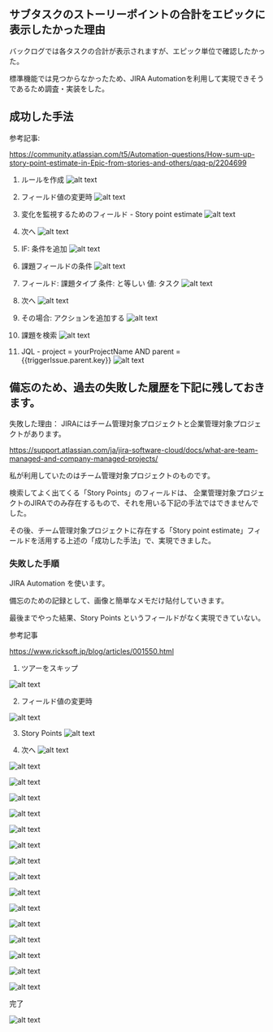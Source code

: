 ## サブタスクのストーリーポイントの合計をエピックに表示したかった理由

バックログでは各タスクの合計が表示されますが、エピック単位で確認したかった。

標準機能では見つからなかったため、JIRA Automationを利用して実現できそうであるため調査・実装をした。

## 成功した手法

参考記事:

https://community.atlassian.com/t5/Automation-questions/How-sum-up-story-point-estimate-in-Epic-from-stories-and-others/qaq-p/2204699

1. ルールを作成
![alt text](assets/サブタスクのストーリーポイントの合計をエピックに表示する/image-20.png)

2. フィールド値の変更時
![alt text](assets/サブタスクのストーリーポイントの合計をエピックに表示する/image-21.png)

3. 変化を監視するためのフィールド - Story point estimate
![alt text](assets/サブタスクのストーリーポイントの合計をエピックに表示する/image-22.png)

4. 次へ
![alt text](assets/サブタスクのストーリーポイントの合計をエピックに表示する/image-23.png)

5. IF: 条件を追加
![alt text](assets/サブタスクのストーリーポイントの合計をエピックに表示する/image-24.png)

6. 課題フィールドの条件
![alt text](assets/サブタスクのストーリーポイントの合計をエピックに表示する/image-25.png)

7. フィールド: 課題タイプ 条件: と等しい 値: タスク
![alt text](assets/サブタスクのストーリーポイントの合計をエピックに表示する/image-26.png)

8. 次へ
![alt text](assets/サブタスクのストーリーポイントの合計をエピックに表示する/image-27.png)

9. その場合: アクションを追加する
![alt text](assets/サブタスクのストーリーポイントの合計をエピックに表示する/image-28.png)

10. 課題を検索
![alt text](assets/サブタスクのストーリーポイントの合計をエピックに表示する/image-29.png)

11. JQL - project = yourProjectName AND parent = {{triggerIssue.parent.key}}
![alt text](assets/サブタスクのストーリーポイントの合計をエピックに表示する/image-30.png)







## 備忘のため、過去の失敗した履歴を下記に残しておきます。

失敗した理由：
JIRAにはチーム管理対象プロジェクトと企業管理対象プロジェクトがあります。

https://support.atlassian.com/ja/jira-software-cloud/docs/what-are-team-managed-and-company-managed-projects/

私が利用していたのはチーム管理対象プロジェクトのものです。

検索してよく出てくる「Story Points」のフィールドは、
企業管理対象プロジェクトのJIRAでのみ存在するもので、それを用いる下記の手法ではできませんでした。

その後、チーム管理対象プロジェクトに存在する「Story point estimate」フィールドを活用する上述の「成功した手法」で、実現できました。

### 失敗した手順
JIRA Automation を使います。

備忘のための記録として、画像と簡単なメモだけ貼付していきます。

最後までやった結果、Story Points というフィールドがなく実現できていない。

参考記事

https://www.ricksoft.jp/blog/articles/001550.html

1. ツアーをスキップ

![alt text](assets/サブタスクのストーリーポイントの合計をエピックに表示する/image.png)

2. フィールド値の変更時

![alt text](assets/サブタスクのストーリーポイントの合計をエピックに表示する/image-1.png)

3. Story Points
![alt text](assets/サブタスクのストーリーポイントの合計をエピックに表示する/image-2.png)

4. 次へ
![alt text](assets/サブタスクのストーリーポイントの合計をエピックに表示する/image-3.png)


![alt text](assets/サブタスクのストーリーポイントの合計をエピックに表示する/image-4.png)


![alt text](assets/サブタスクのストーリーポイントの合計をエピックに表示する/image-5.png)

![alt text](assets/サブタスクのストーリーポイントの合計をエピックに表示する/image-6.png)

![alt text](assets/サブタスクのストーリーポイントの合計をエピックに表示する/image-7.png)

![alt text](assets/サブタスクのストーリーポイントの合計をエピックに表示する/image-8.png)

![alt text](assets/サブタスクのストーリーポイントの合計をエピックに表示する/image-9.png)

![alt text](assets/サブタスクのストーリーポイントの合計をエピックに表示する/image-10.png)

![alt text](assets/サブタスクのストーリーポイントの合計をエピックに表示する/image-11.png)

![alt text](assets/サブタスクのストーリーポイントの合計をエピックに表示する/image-12.png)

![alt text](assets/サブタスクのストーリーポイントの合計をエピックに表示する/image-13.png)

![alt text](assets/サブタスクのストーリーポイントの合計をエピックに表示する/image-14.png)

![alt text](assets/サブタスクのストーリーポイントの合計をエピックに表示する/image-15.png)

![alt text](assets/サブタスクのストーリーポイントの合計をエピックに表示する/image-16.png)

![alt text](assets/サブタスクのストーリーポイントの合計をエピックに表示する/image-17.png)

![alt text](assets/サブタスクのストーリーポイントの合計をエピックに表示する/image-18.png)

完了

![alt text](assets/サブタスクのストーリーポイントの合計をエピックに表示する/image-19.png)
